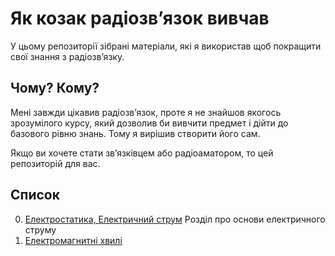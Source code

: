 # Як козак радіозвʼязок вивчав

У цьому репозиторії зібрані матеріали, які я використав щоб покращити свої знання з радіозвʼязку.

## Чому? Кому?

Мені завжди цікавив радіозвʼязок, проте я не знайшов якогось зрозумілого курсу, який дозволив би вивчити предмет і дійти до базового рівню знань. Тому я вирішив створити його сам.

Якщо ви хочете стати звʼязківцем або радіоаматором, то цей репозиторій для вас.

## Список

0.  [Електростатика, Електричний струм](./00-electricity.md)
    Розділ про основи електричного струму
1.  [Електромагнитні хвилі](./01-electro-magnetic-waves.md)

